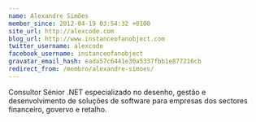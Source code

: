 ```yaml
---
name: Alexandre Simões
member_since: 2012-04-19 03:54:32 +0100
site_url: http://alexcode.com
blog_url: http://www.instanceofanobject.com
twitter_username: alexcode
facebook_username: instanceofanobject
gravatar_email_hash: eada57c6441e30a5337fbb1e877216cb
redirect_from: /membro/alexandre-simoes/
---
```

Consultor Sénior .NET especializado no desenho, gestão e desenvolvimento de soluções de software para empresas dos sectores financeiro, govervo e retalho.
